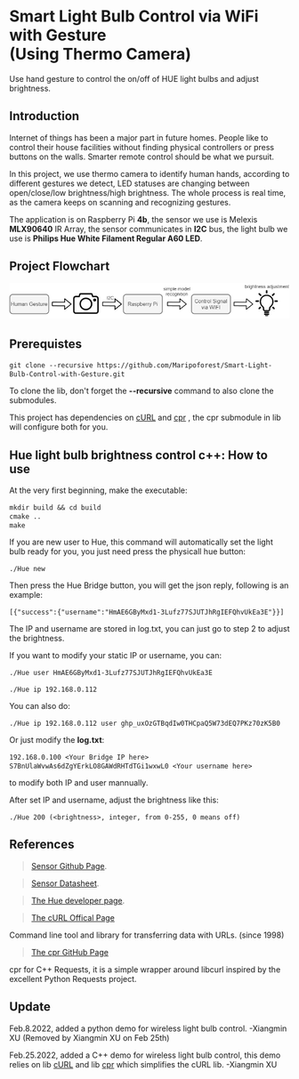 # Smart Light Bulb Control via WiFi with Gesture <br />(Using Thermo Camera)
Use hand gesture to control the on/off of HUE light bulbs and adjust brightness.


## Introduction
Internet of things has been a major part in future homes. People like to control their house facilities without finding physical controllers or press buttons on the walls. Smarter remote control should be what we pursuit. 

In this project, we use thermo camera to identify human hands, according to different gestures we detect, LED statuses are changing between open/close/low brightness/high brightness. The whole process is real time, as the camera keeps on scanning and recognizing gestures.

The application is on Raspberry Pi **4b**, the sensor we use is Melexis **MLX90640** IR Array, the sensor communicates in **I2C** bus, the light bulb we use is **Philips Hue White Filament Regular A60 LED**.


## Project Flowchart
![](flowchart2.png)

## Prerequistes
```
git clone --recursive https://github.com/Maripoforest/Smart-Light-Bulb-Control-with-Gesture.git
```
To clone the lib, don't forget the **--recursive** command to also clone the submodules.

This project has dependencies on [cURL](https://github.com/curl/curl.git) and [cpr](https://github.com/curl/curl.git) , the cpr submodule in lib will configure both for you.

##  Hue light bulb brightness control c++: How to use
At the very first beginning, make the executable:

```
mkdir build && cd build
cmake ..
make
```

If you are new user to Hue, this command will automatically set the light bulb ready for you, you just need press the physicall hue button:
```
./Hue new
```
Then press the Hue Bridge button, you will get the json reply, following is an example:
```
[{"success":{"username":"HmAE6GByMxd1-3Lufz77SJUTJhRgIEFQhvUkEa3E"}}]
```
The IP and username are stored in log.txt, you can just go to step 2 to adjust the brightness.

If you want to modify your static IP or username, you can:
```
./Hue user HmAE6GByMxd1-3Lufz77SJUTJhRgIEFQhvUkEa3E
```
```
./Hue ip 192.168.0.112
```
You can also do:
```
./Hue ip 192.168.0.112 user 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
```
Or just modify the **log.txt**:
```
192.168.0.100 <Your Bridge IP here>
S7BnUlaWvwAs6dZgYErkLO8GAWdRHTdTGi1wxwL0 <Your username here>
```
to modify both IP and user mannually.

After set IP and username, adjust the brightness like this:
```
./Hue 200 (<brightness>, integer, from 0-255, 0 means off)
```


## References
> [Sensor Github Page](https://github.com/melexis/mlx90640-library.git).

> [Sensor Datasheet](MLX90640-Datasheet-Melexis.pdf).

> [The Hue developer page](https://developers.meethue.com/).

> [The cURL Offical Page](https://https://curl.se/)

Command line tool and library for transferring data with URLs. (since 1998)


> [The cpr GitHub Page](https://github.com/libcpr/cpr)

cpr for C++ Requests, it is a simple wrapper around libcurl inspired by the excellent Python Requests project.


## Update
Feb.8.2022, added a python demo for wireless light bulb control. -Xiangmin XU (Removed by Xiangmin XU on Feb 25th)

Feb.25.2022, added a C++ demo for wireless light bulb control, this demo relies on lib [cURL](https://github.com/curl/curl.git) and lib [cpr](https://github.com/curl/curl.git) which simplifies the cURL lib. -Xiangmin XU


